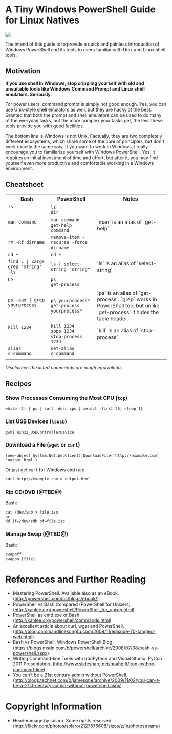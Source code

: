 # A Tiny Windows PowerShell Guide for Linux Natives

<div>
  <p><img src="https://raw.github.com/jsalonen/technotes/master/windows/powershell/powershell-guide-deco.jpg"></p>
</div>

The intend of this guide is to provide a quick and painless introduction of Windows PowerShell and its tools to users familiar with Unix and Linux shell tools.

## Motivation

**If you use shell in Windows, stop crippling yourself with old and unsuitable tools like Windows Command Prompt and Linux shell emulators. Seriously.**

For power users, command prompt is simply not good enough. Yes, you can use Unix-style shell emulators as well, but
they are hacky at the best. Granted that both the prompt and shell emulators can be used to do many of the
everyday tasks, but the more complex your tasks get, the less these tools provide you with good facilities.

The bottom line is Windows is not Unix. Factually, they are two completely different ecosystems, which share 
some of the core of principles, but don't work exactly the same way. If you want to work in Windows,
I really encourage you to familiarize yourself with Windows PowerShell. Yes, it requires an initial investment
of time and effort, but after it, you may find yourself even more productive and comfortable working in a
Windows environment.

## Cheatsheet

<table>
    <tr>
        <th>Bash</th>
        <th>PowerShell</th>
        <th>Notes</th>
    </tr>
    <tr>
      <td><code>ls</code><br>&nbsp;</td>
      <td><code>ls</code><br><code>dir</code></td>
      <td></td>
    </tr>
    <tr>
      <td><code>man command</code><br>&nbsp;</td>      
      <td><code>man command</code><br><code>get-help command</code></td>
      <td>`man` is an alias of `get-help`</td>
    </tr>
    <tr>
      <td><code>rm -Rf dirname</code></td>
      <td><code>remove-item -recurse -force dirname</code></td>
      <td></td>
    </tr>
    <tr>
      <td><code>cd ~</code></td>
      <td><code>cd ~</code></td>
      <td></td>
    </tr>
    <tr>
      <td><code>find . | xargs grep 'string' -ls</code></td>
      <td><code>ls | select-string "string"</code></td>
      <td>`ls` is an alias of `select-string`</td>
    </tr>
    <tr>
      <td><code>ps</code><br>&nbsp;</td>
      <td><code>ps</code><br><code>get-process</code></td>
      <td></td>
    </tr>
    <tr>
      <td><code>ps -aux | grep yourprocess</code><br>&nbsp;</td>
      <td><code>ps yourprocess*</code><br><code>get-process yourprocess*</code></td>
      <td>`ps` is an alias of `get-process`. `grep` works in PowerShell too, but unlike `get-process` it hides the table header.</td>
    </tr>
    <tr>
      <td><code>kill 1234</code><br>&nbsp;<br>&nbsp;</td>
      <td><code>kill 1234</code><br><code>spps 1234</code><br><code>stop-process 1234</code></td>
      <td>`kill` is an alias of `stop-process`</td>
    </tr>
    <tr>
      <td><code>alias c=command</code></td>
      <td><code>set-alias c=command</code></td>
      <td></td>
    </tr>
    <tr>
      <td><code></code></td>
      <td><code></code></td>
      <td></td>
    </tr>
</table>

*Disclaimer: the listed commands are rough equivalents.*

## Recipes

### Show Processes Consuming the Most CPU (`top`)

    while (1) { ps | sort -desc cpu | select -first 25; sleep 1}

### List USB Devices (`lsusb`)

    gwmi Win32_USBControllerDevice

### Download a File (`wget` or `curl`)

    (new-object System.Net.WebClient).DownloadFile('http://example.com', 'output.html')

Or just get `curl` for Windows and run:

    curl http://example.com > output.html

### Rip CD/DVD (@TBD@)

Bash:

    cat /dev/sdb > file.iso    
    or
    dd if=/dev/sdb of=file.iso

### Manage Swap (@TBD@)

Bash:

    swapoff
    swapon [file]

# References and Further Reading

- Mastering PowerShell. Available also as an eBook. (<http://powershell.com/cs/blogs/ebook/>).
- PowerShell vs Bash Compared (PowerShell for Unixers) (<http://xahlee.org/powershell/PowerShell_for_unixer.html>)
- PowerShell as cmd.exe or Bash (<http://xahlee.org/powershell/commands.html>)
- An excellent article about curl, wget and PowerShell. (<http://blog.commandlinekungfu.com/2009/11/episode-70-tangled-web.html>)
- Bash vs PowerShell. Windows PowerShell Blog. (<https://blogs.msdn.com/b/powershell/archive/2008/07/08/bash-vs-powershell.aspx>)
- Writing Command-line Tools with IronPython and Visual Studio. PyCon 2011 Presentation. (<http://www.slideshare.net/noahgift/iron-python-command-line>)
- You can’t be a 21st century admin without PowerShell. (<http://blogs.technet.com/b/jamesone/archive/2009/11/02/you-can-t-be-a-21st-century-admin-without-powershell.aspx>)

# Copyright Information

- Header image by solaro. Some rights reserved. (<http://flickr.com/photos/solaro/2127576608/sizes/z/in/photostream/>)
